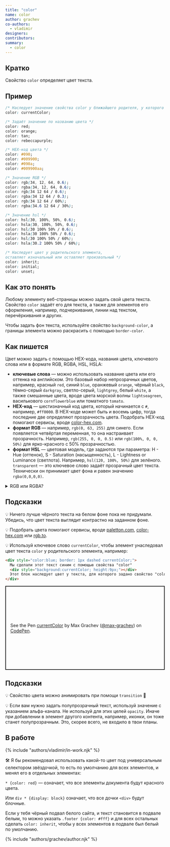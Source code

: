 ```yaml
---
title: "color"
name: color
author: grachev
co-authors:
  - vladimir
designers:
contributors:
summary:
  - color
---
```


## Кратко

Свойство `color` определяет цвет текста.

## Пример

```css
/* Наследует значение свойства color у ближайшего родителя, у которого оно указано */
color: currentColor;

/* Задаёт значение по названию цвета */
color: red;
color: orange;
color: tan;
color: rebeccapurple;

/* HEX-код цвета */
color: #090;
color: #009900;
color: #090a;
color: #009900aa;

/* Значение RGB */
color: rgb(34, 12, 64, 0.6);
color: rgba(34, 12, 64, 0.6);
color: rgb(34 12 64 / 0.6);
color: rgba(34 12 64 / 0.3);
color: rgb(34 12 64 / 60%);
color: rgba(34.6 12 64 / 30%);

/* Значение hsl */
color: hsl(30, 100%, 50%, 0.6);
color: hsla(30, 100%, 50%, 0.6);
color: hsl(30 100% 50% / 0.6);
color: hsla(30 100% 50% / 0.6);
color: hsl(30 100% 50% / 60%);
color: hsla(30.2 100% 50% / 60%);

/* Наследует цвет у родительского элемента,
оставляет изначальный или оставляет произвольный */
color: inherit;
color: initial;
color: unset;
```

## Как это понять

Любому элементу веб-страницы можно задать свой цвета текста. Свойство `color` задаёт его для текста, а также для элементов его оформления, например, подчеркивания, линии над текстом, перечёркивания и других.

Чтобы задать фон текста, используйте свойство `background-color`, а границы элемента можно раскрасить с помощью `border-color`.

## Как пишется

Цвет можно задать с помощью HEX-кода, названия цвета, ключевого слова или в формате RGB, RGBA, HSL, HSLA:

- **ключевые слова** — можно использовать название цвета или его оттенка на английском. Это базовый набор непрозрачных цветов, например, красный `red`, синий `blue`, оранжевый `orange`, чёрный `black`, тёмно-серый `darkgray`, светло-серый, `lightgrey`, белый `white`, а также смешанные цвета, вроде цвета морской волны `lightseagreen`, василькового `cornflowerblue` или томатного `tomato`.
- **HEX-код** — шестизначный код цвета, который начинается с `#`, например, `#ff0000`. В HEX-коде может быть и восемь цифр, тогда последние две определяют прозрачность цвета. Подобрать HEX-код помогают сервисы, вроде [color-hex.com](https://www.color-hex.com/).
- **формат RGB** — например, `rgb(0, 63, 255)` для синего. Если появляется четвёртая переменная, то она настраивает прозрачность. Например, `rgb(255, 0, 0, 0.5)` или `rgb(100%, 0, 0, 50%)` для ярко-красного с 50% прозрачностью.
- **формат HSL** — цветовая модель, где задаются три параметра: H - Hue (оттенок), S - Saturation (насыщенность), L - Lightness or Luminance (светлота). Например, `hsl(120, 100%, 50%)` для зелёного. `transparent` — это ключевое слово задаёт прозрачный цвет текста. Технически он принимает цвет фона и равен значению `rgba(0,0,0,0)`.

<details>
    <summary>RGB или RGBA?</summary>

Буква **a** в параметре `rgba(x,x,x,0)` или `hsla(x,x,x,0)` обозначает альфа-канал. Альфа канал может равняться единице — тогда цвет непрозрачный, и единицу опускают, а может равняться любому цифровому значению, например `rgba(0,0,0,.5)` — полупрозрачный элемент, или `rgba(0,0,0,.75)` — элемент с прозрачностью 25%.

</details>

## Подсказки

💡 Ничего лучше чёрного текста на белом фоне пока не придумали. Убедись, что цвет текста выглядит контрастно на заданном фоне.

💡 Подобрать цвета помогают сервисы, вроде [paletton.com](http://paletton.com/), [color-hex.com](https://www.color-hex.com/) или [rgb.to](http://rgb.to/).

💡 Используй ключевое слово `currentColor`, чтобы элемент унаследовал цвет текста `color` у родительского элемента, например:

```html
<div style="color:blue; border: 1px dashed currentColor;">
  Мы сделали этот текст синим с помощью свойства "color"
  <div style="background:currentColor; height:9px;"></div>
  Этот блок наследует цвет у текста, для которого задано свойство "color".
</div>
```

<p class="codepen" data-height="265" data-theme-id="light" data-default-tab="html,result" data-user="max-grachev" data-slug-hash="JVjpBj" style="height: 265px; box-sizing: border-box; display: flex; align-items: center; justify-content: center; border: 2px solid; margin: 1em 0; padding: 1em;" data-pen-title="currentColor">
  <span>See the Pen <a href="https://codepen.io/max-grachev/pen/JVjpBj">
  currentColor</a> by Max Grachev (<a href="https://codepen.io/max-grachev">@max-grachev</a>)
  on <a href="https://codepen.io">CodePen</a>.</span>
</p>
<script async src="https://static.codepen.io/assets/embed/ei.js"></script>

## Подсказки

💡 Свойство цвета можно анимировать при помощи `transition` 🎉

💡 Если вам нужно задать полупрозрачный текст, используй значение с указанием альфа-канала. Не используй для этих целей `opacity`. Иначе при добавлении в элемент другого контента, например, иконки, он тоже станет полупрозрачным. Это, скорее всего, не входило в твои планы.

## В работе

{% include "authors/vladimir/in-work.njk" %}

🛠 Я бы рекомендовал использовать какой-то цвет под универсальным селектором звёздочкой, то есть по умолчанию для всех элементов, и менял его в отдельных элементах:

`* {color: red}` — означает, что все элементы документа будут красного цвета.

Или `div * {display: block}` означает, что все дочки `<div>` будут блочные.

Если у тебя чёрный подвал белого сайта, и текст становится в подвале белым, то можно указать `.footer {color: #fff}` и для всех остальных сделать `color: inherit`, чтобы у всех элементов в подвале был белый по умолчанию.

{% include "authors/grachev/author.njk" %}
